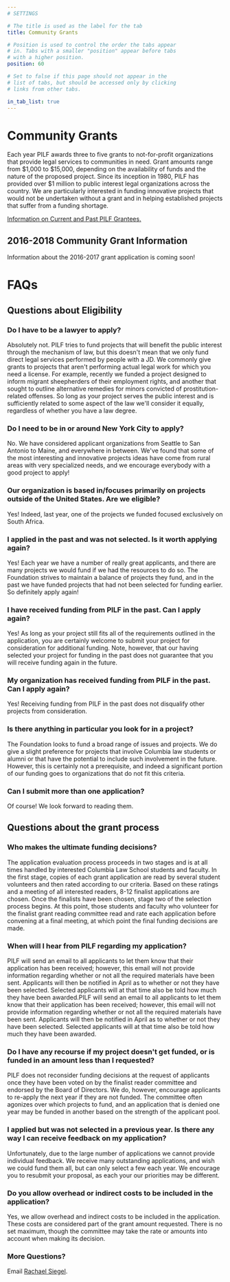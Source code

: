```yaml
---
# SETTINGS

# The title is used as the label for the tab
title: Community Grants

# Position is used to control the order the tabs appear
# in. Tabs with a smaller "position" appear before tabs
# with a higher position.
position: 60

# Set to false if this page should not appear in the
# list of tabs, but should be accessed only by clicking
# links from other tabs.

in_tab_list: true
---
```

# Community Grants

Each year PILF awards three to five grants to not-for-profit organizations that provide legal services to communities in need.  Grant amounts range from $1,000 to $15,000, depending on the availability of funds and the nature of the proposed project. Since its inception in 1980, PILF has provided over $1 million to public interest legal organizations across the country. We are particularly interested in funding innovative projects that would not be undertaken without a grant and in helping established projects that suffer from a funding shortage.  

[Information on Current and Past PILF Grantees.](/grantees)

## 2016-2018 Community Grant Information

Information about the 2016-2017 grant application is coming soon!

# FAQs

## Questions about Eligibility

### Do I have to be a lawyer to apply?

Absolutely not. PILF tries to fund projects that will benefit the public interest through the mechanism of law, but this doesn't mean that we only fund direct legal services performed by people with a JD. We commonly give grants to projects that aren't performing actual legal work for which you need a license. For example, recently we funded a project designed to inform migrant sheepherders of their employment rights, and another that sought to outline alternative remedies for minors convicted of prostitution-related offenses. So long as your project serves the public interest and is sufficiently related to some aspect of the law we'll consider it equally, regardless of whether you have a law degree.

### Do I need to be in or around New York City to apply?

No. We have considered applicant organizations from Seattle to San Antonio to Maine, and everywhere in between. We've found that some of the most interesting and innovative projects ideas have come from rural areas with very specialized needs, and we encourage everybody with a good project to apply!

### Our organization is based in/focuses primarily on projects outside of the United States. Are we eligible?

Yes! Indeed, last year, one of the projects we funded focused exclusively on South Africa.

### I applied in the past and was not selected. Is it worth applying again?

Yes! Each year we have a number of really great applicants, and there are many projects we would fund if we had the resources to do so. The Foundation strives to maintain a balance of projects they fund, and in the past we have funded projects that had not been selected for funding earlier. So definitely apply again!  

### I have received funding from PILF in the past. Can I apply again?

Yes! As long as your project still fits all of the requirements outlined in the application, you are certainly welcome to submit your project for consideration for additional funding. Note, however, that our having selected your project for funding in the past does not guarantee that you will receive funding again in the future.

### My organization has received funding from PILF in the past. Can I apply again?

Yes! Receiving funding from PILF in the past does not disqualify other projects from consideration.

### Is there anything in particular you look for in a project?

The Foundation looks to fund a broad range of issues and projects. We do give a slight preference for projects that involve Columbia law students or alumni or that have the potential to include such involvement in the future. However, this is certainly not a prerequisite, and indeed a significant portion of our funding goes to organizations that do not fit this criteria.

### Can I submit more than one application?

Of course! We look forward to reading them.

## Questions about the grant process

### Who makes the ultimate funding decisions?

The application evaluation process proceeds in two stages and is at all times handled by interested Columbia Law School students and faculty. In the first stage, copies of each grant application are read by several student volunteers and then rated according to our criteria. Based on these ratings and a meeting of all interested readers, 8-12 finalist applications are chosen. Once the finalists have been chosen, stage two of the selection process begins. At this point, those students and faculty who volunteer for the finalist grant reading committee read and rate each application before convening at a final meeting, at which point the final funding decisions are made.

### When will I hear from PILF regarding my application?

PILF will send an email to all applicants to let them know that their application has been received; however, this email will not provide information regarding whether or not all the required materials have been sent. Applicants will then be notified in April as to whether or not they have been selected. Selected applicants will at that time also be told how much they have been awarded.PILF will send an email to all applicants to let them know that their application has been received; however, this email will not provide information regarding whether or not all the required materials have been sent. Applicants will then be notified in April as to whether or not they have been selected. Selected applicants will at that time also be told how much they have been awarded.

### Do I have any recourse if my project doesn't get funded, or is funded in an amount less than I requested?

PILF does not reconsider funding decisions at the request of applicants once they have been voted on by the finalist reader committee and endorsed by the Board of Directors. We do, however, encourage applicants to re-apply the next year if they are not funded. The committee often agonizes over which projects to fund, and an application that is denied one year may be funded in another based on the strength of the applicant pool.

### I applied but was not selected in a previous year. Is there any way I can receive feedback on my application?

Unfortunately, due to the large number of applications we cannot provide individual feedback.  We receive many outstanding applications, and wish we could fund them all, but can only select a few each year.  We encourage you to resubmit your proposal, as each your our priorities may be different.

### Do you allow overhead or indirect costs to be included in the application?

Yes, we allow overhead and indirect costs to be included in the application. These costs are considered part of the grant amount requested. There is no set maximum, though the committee may take the rate or amounts into account when making its decision.

### More Questions?

Email [Rachael Siegel](mailto:PILF.Grants@gmail.com).

